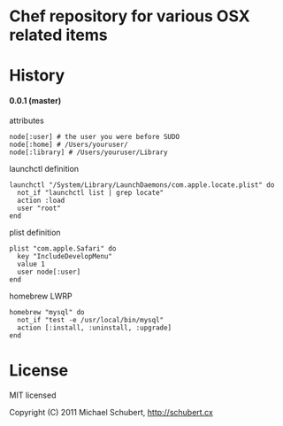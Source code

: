 # Chef repository for various OSX related items

# History

#### 0.0.1 (master)

attributes

    node[:user] # the user you were before SUDO
    node[:home] # /Users/youruser/
    node[:library] # /Users/youruser/Library

launchctl definition

    launchctl "/System/Library/LaunchDaemons/com.apple.locate.plist" do
      not_if "launchctl list | grep locate"
      action :load
      user "root"
    end

plist definition

    plist "com.apple.Safari" do
      key "IncludeDevelopMenu"
      value 1
      user node[:user]
    end 

homebrew LWRP

    homebrew "mysql" do
      not_if "test -e /usr/local/bin/mysql"
      action [:install, :uninstall, :upgrade]
    end

# License

MIT licensed

Copyright (C) 2011 Michael Schubert, http://schubert.cx